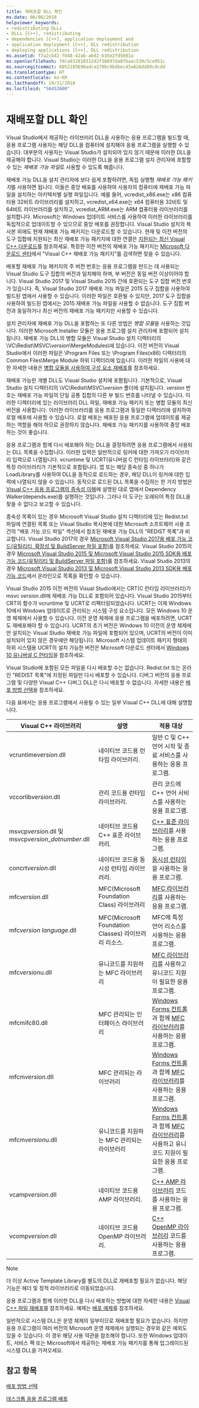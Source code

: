 ```yaml
---
title: 재배포할 DLL 확인
ms.date: 06/08/2018
helpviewer_keywords:
- redistributing DLLs
- DLLs [C++], redistributing
- dependencies [C++], application deployment and
- application deployment [C++], DLL redistribution
- deploying applications [C++], DLL redistribution
ms.assetid: f7a2cb42-fb48-42ab-abd2-b35e2fd5601a
ms.openlocfilehash: fdca832810312d2f36697da8fbaac539c5ce951c
ms.sourcegitcommit: 6052185696adca270bc9bdbec45a626dd89cdcdd
ms.translationtype: HT
ms.contentlocale: ko-KR
ms.lasthandoff: 10/31/2018
ms.locfileid: "50452600"
---
```

# <a name="determining-which-dlls-to-redistribute"></a>재배포할 DLL 확인

Visual Studio에서 제공하는 라이브러리 DLL을 사용하는 응용 프로그램을 빌드할 때, 응용 프로그램 사용자는 해당 DLL을 컴퓨터에 설치해야 응용 프로그램을 실행할 수 있습니다. 대부분의 사용자는 Visual Studio가 설치되어 있지 않기 때문에 이러한 DLL을 제공해야 합니다. Visual Studio는 이러한 DLL을 응용 프로그램 설치 관리자에 포함할 수 있는 *재배포 가능 파일*로 사용할 수 있도록 해줍니다.

재배포 가능 DLL을 설치 관리자에 보다 쉽게 포함하려면, 독립 실행형 *재배포 가능 패키지*를 사용하면 됩니다. 이들은 중앙 배포를 사용하여 사용자의 컴퓨터에 재배포 가능 파일을 설치하는 아키텍처별 실행 파일입니다. 예를 들어, vcredist\_x86.exe는 x86 컴퓨터용 32비트 라이브러리를 설치하고, vcredist\_x64.exe는 x64 컴퓨터용 32비트 및 64비트 라이브러리를 설치하고, vcredist\_ARM.exe는 ARM 컴퓨터용 라이브러리를 설치합니다. Microsoft는 Windows 업데이트 서비스를 사용하여 이러한 라이브러리를 독립적으로 업데이트할 수 있으므로 중앙 배포를 권장합니다. Visual Studio 설치의 복사본 외에도 현재 재배포 가능 패키지는 다운로드할 수 있습니다. 현재 및 이전 버전의 도구 집합에 지원되는 최신 재배포 가능 패키지에 대한 연결은 [지원되는 최신 Visual C++ 다운로드](https://support.microsoft.com/help/2977003/the-latest-supported-visual-c-downloads)를 참조하세요. 특정한 이전 버전의 재배포 가능 패키지는 [Microsoft 다운로드 센터](http://go.microsoft.com/fwlink/p/?LinkId=158431)에서 "Visual C++ 재배포 가능 패키지"를 검색하면 찾을 수 있습니다.

배포할 재배포 가능 패키지의 주 버전 번호는 응용 프로그램을 만드는 데 사용되는 Visual Studio 도구 집합의 버전과 일치해야 하며, 부 버전은 동일 버전 이상이어야 합니다. Visual Studio 2017 및 Visual Studio 2015 간에 호환되는 도구 집합 버전 번호가 있습니다. 즉, Visual Studio 2017 재배포 가능 파일은 2015 도구 집합을 사용하여 빌드된 앱에서 사용할 수 있습니다. 이러한 파일은 호환될 수 있지만, 2017 도구 집합을 사용하여 빌드된 앱에서는 2015 재배포 가능 파일을 사용할 수 없습니다. 도구 집합 버전과 동일하거나 최신 버전의 재배포 가능 패키지만 사용할 수 있습니다.

설치 관리자에 재배포 가능 DLL을 포함하는 또 다른 방법은 *병합 모듈*을 사용하는 것입니다. 이러한 Microsoft Installer 모듈은 응용 프로그램 설치 관리자에 포함되어 설치됩니다. 재배포 가능 DLL의 병합 모듈은 Visual Studio 설치 디렉터리의 \\VC\\Redist\MSVC\\*version*\\MergeModules\\에 있습니다. 이전 버전의 Visual Studio에서 이러한 파일은 \\Program Files 또는 \\Program Files(x86) 디렉터리의 Common Files\\Merge Module 하위 디렉터리에 있습니다. 이러한 파일의 사용에 대한 자세한 내용은 [병합 모듈을 사용하여 구성 요소 재배포](../ide/redistributing-components-by-using-merge-modules.md)를 참조하세요.

재배포 가능한 개별 DLL도 Visual Studio 설치에 포함됩니다. 기본적으로, Visual Studio 설치 디렉터리의 \\VC\\Redist\\MSVC\\*version* 폴더에 설치됩니다. *version* 번호는 재배포 가능 파일의 단일 공통 집합의 다른 부 빌드 번호를 나타낼 수 있습니다. 이러한 디렉터리에 있는 라이브러리 DLL 파일, 재배포 가능 패키지 또는 병합 모듈의 최신 버전을 사용합니다. 이러한 라이브러리를 응용 프로그램과 동일한 디렉터리에 설치하여 로컬 배포에 사용할 수 있습니다. 로컬 배포는 배포된 응용 프로그램에 업데이트를 제공하는 역할을 해야 하므로 권장하지 않습니다. 재배포 가능 패키지를 사용하여 중앙 배포하는 것이 좋습니다.

응용 프로그램과 함께 다시 배포해야 하는 DLL을 결정하려면 응용 프로그램에서 사용되는 DLL 목록을 수집합니다. 이러한 입력은 일반적으로 링커에 대한 가져오기 라이브러리 입력으로 나열됩니다. vcruntime 및 UCRT(유니버설 C 런타임 라이브러리)와 같은 특정 라이브러리가 기본적으로 포함됩니다. 앱 또는 해당 종속성 중 하나가 LoadLibrary를 사용하여 DLL을 동적으로 로드하는 경우, 해당 DLL이 링커에 대한 입력에 나열되지 않을 수 있습니다. 동적으로 로드된 DLL 목록을 수집하는 한 가지 방법은 [Visual C++ 응용 프로그램의 종속성 이해](../ide/understanding-the-dependencies-of-a-visual-cpp-application.md)에 설명된 대로 앱에서 Dependency Walker(depends.exe)를 실행하는 것입니다. 그러나 이 도구는 오래되어 특정 DLL을 찾을 수 없다고 보고할 수 있습니다.

종속성 목록이 있는 경우 Microsoft Visual Studio 설치 디렉터리에 있는 Redist.txt 파일에 연결된 목록 또는 Visual Studio 복사본에 대한 Microsoft 소프트웨어 사용 조건의 "배포 가능 코드 파일" 섹션에서 참조된 재배포 가능 DLL의 "REDIST 목록"과 비교합니다. Visual Studio 2017의 경우 [Microsoft Visual Studio 2017용 배포 가능 코드(유틸리티, 확장성 및 BuildServer 파일 포함)](http://go.microsoft.com/fwlink/p/?linkid=823098)를 참조하세요. Visual Studio 2015의 경우 [Microsoft Visual Studio 2015 및 Microsoft Visual Studio 2015 SDK용 배포 가능 코드(유틸리티 및 BuildServer 파일 포함)](http://go.microsoft.com/fwlink/p/?linkid=799794)를 참조하세요. Visual Studio 2013의 경우 [Microsoft Visual Studio 2013 및 Microsoft Visual Studio 2013 SDK용 배포 가능 코드](http://go.microsoft.com/fwlink/p/?LinkId=313603)에서 온라인으로 목록을 확인할 수 있습니다.

Visual Studio 2015 이전 버전의 Visual Studio에서는 CRT(C 런타임 라이브러리)가 msvc *version*.dll에 재배포 가능 DLL로 포함되어 있습니다. Visual Studio 2015부터 CRT의 함수가 vcruntime 및 UCRT로 리팩터링되었습니다. UCRT는 이제 Windows 10에서 Windows 업데이트로 관리되는 시스템 구성 요소입니다. 모든 Windows 10 운영 체제에서 사용할 수 있습니다. 이전 운영 체제에 응용 프로그램을 배포하려면, UCRT도 재배포해야 할 수 있습니다. UCRT의 초기 버전은 Windows 10 이전의 운영 체제에만 설치되는 Visual Studio 재배포 가능 파일에 포함되어 있으며, UCRT의 버전이 이미 설치되어 있지 않은 경우에만 해당됩니다. Microsoft 시스템 업데이트 패키지 형태의 하위 시스템용 UCRT의 설치 가능한 버전은 Microsoft 다운로드 센터에서 [Windows 10 유니버설 C 런타임](https://www.microsoft.com/download/details.aspx?id=48234)을 참조하세요.

Visual Studio에 포함된 모든 파일을 다시 배포할 수는 없습니다. Redist.txt 또는 온라인 "REDIST 목록"에 지정된 파일만 다시 배포할 수 있습니다. 디버그 버전의 응용 프로그램 및 다양한 Visual C++ 디버그 DLL은 다시 배포할 수 없습니다. 자세한 내용은 [배포 방법 선택](../ide/choosing-a-deployment-method.md)을 참조하세요.

다음 표에서는 응용 프로그램에서 사용될 수 있는 일부 Visual C++ DLL에 대해 설명합니다.

|Visual C++ 라이브러리|설명|적용 대상|
|--------------------------|-----------------|----------------|
|vcruntime*version*.dll|네이티브 코드용 런타임 라이브러리.|일반 C 및 C++ 언어 시작 및 종료 서비스를 사용하는 응용 프로그램.|
|vccorlib*version*.dll|관리 코드용 런타임 라이브러리.|관리 코드에 C++ 언어 서비스를 사용하는 응용 프로그램.|
|msvcp*version*.dll 및 msvcp*version*_*dotnumber*.dll|네이티브 코드용 C++ 표준 라이브러리.|[C++ 표준 라이브러리](../standard-library/cpp-standard-library-reference.md)를 사용하는 응용 프로그램.|
|concrt*version*.dll|네이티브 코드용 동시성 런타임 라이브러리.|[동시성 런타임](../parallel/concrt/concurrency-runtime.md)을 사용하는 응용 프로그램.|
|mfc*version*.dll|MFC(Microsoft Foundation Class) 라이브러리|[MFC 라이브러리](../mfc/mfc-desktop-applications.md)를 사용하는 응용 프로그램.|
|mfc*version* *language*.dll|MFC(Microsoft Foundation Classes) 라이브러리 리소스.|MFC에 특정 언어 리소스를 사용하는 응용 프로그램.|
|mfc*version*u.dll|유니코드를 지원하는 MFC 라이브러리|[MFC 라이브러리](../mfc/mfc-desktop-applications.md)를 사용하고 유니코드 지원이 필요한 응용 프로그램.|
|mfcmifc80.dll|MFC 관리되는 인터페이스 라이브러리|[Windows Forms 컨트롤](/dotnet/framework/winforms/controls/index)과 함께 [MFC 라이브러리](../mfc/mfc-desktop-applications.md)를 사용하는 응용 프로그램.|
|mfcm*version*.dll|MFC 관리되는 라이브러리|[Windows Forms 컨트롤](/dotnet/framework/winforms/controls/index)과 함께 [MFC 라이브러리](../mfc/mfc-desktop-applications.md)를 사용하는 응용 프로그램.|
|mfcm*version*u.dll|유니코드를 지원하는 MFC 관리되는 라이브러리|[Windows Forms 컨트롤](/dotnet/framework/winforms/controls/index)과 함께 [MFC 라이브러리](../mfc/mfc-desktop-applications.md)를 사용하고 유니코드 지원이 필요한 응용 프로그램.|
|vcamp*version*.dll|네이티브 코드용 AMP 라이브러리.|[C++ AMP 라이브러리](../parallel/amp/cpp-amp-cpp-accelerated-massive-parallelism.md) 코드를 사용하는 응용 프로그램.|
|vcomp*version*.dll|네이티브 코드용 OpenMP 라이브러리.|[C++ OpenMP 라이브러리](../parallel/openmp/openmp-in-visual-cpp.md) 코드를 사용하는 응용 프로그램.|

> [!NOTE]
> 더 이상 Active Template Library를 별도의 DLL로 재배포할 필요가 없습니다. 해당 기능은 헤더 및 정적 라이브러리로 이동되었습니다.

응용 프로그램과 함께 이러한 DLL을 다시 배포하는 방법에 대한 자세한 내용은 [Visual C++ 파일 재배포](../ide/redistributing-visual-cpp-files.md)를 참조하세요. 예제는 [배포 예제](../ide/deployment-examples.md)를 참조하세요.

일반적으로 시스템 DLL은 운영 체제의 일부이므로 재배포할 필요가 없습니다. 하지만 응용 프로그램이 여러 버전의 Microsoft 운영 체제에서 실행되는 경우와 같은 예외도 있을 수 있습니다. 이 경우 해당 사용 약관을 참조해야 합니다. 또한 Windows 업데이트, 서비스 팩 또는 Microsoft에서 제공하는 재배포 가능 패키지를 통해 업그레이드된 시스템 DLL을 가져오세요.

## <a name="see-also"></a>참고 항목

[배포 방법 선택](../ide/choosing-a-deployment-method.md)

[데스크톱 응용 프로그램 배포](../ide/deploying-native-desktop-applications-visual-cpp.md)
